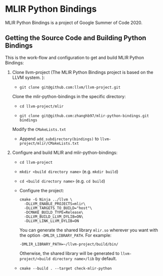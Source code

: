 # MLIR Python Bindings
MLIR Python Bindings is a project of Google Summer of Code 2020.

## Getting the Source Code and Building Python Bindings

This is the work-flow and configuration to get and build MLIR Python Bindings:

1. Clone llvm-project (The MLIR Python Bindings project is based on the LLVM system. ):
   - `git clone git@github.com:llvm/llvm-project.git`

   Clone the mlir-python-bindings in the specific directory:

   - `cd llvm-project/mlir`

   - `git clone git@github.com:zhanghb97/mlir-python-bindings.git bindings`

   Modify the `CMakeLists.txt`
   
   - Append `add_subdirectory(bindings)` to `llvm-project/mlir/CMakeLists.txt`
   
2. Configure and build MLIR and mlir-python-bindings:

   - `cd llvm-project`

   - `mkdir <build directory name>`  (e.g. `mkdir build`)

   - `cd <build directory name>`  (e.g. `cd build`)

   - Configure the project:

     ```text
     cmake -G Ninja ../llvm \
       -DLLVM_ENABLE_PROJECTS=mlir\
       -DLLVM_TARGETS_TO_BUILD="host"\
       -DCMAKE_BUILD_TYPE=Release\
       -DLLVM_BUILD_LLVM_DYLIB=ON\
       -DLLVM_LINK_LLVM_DYLIB=ON
     ```

     You can generate the shared library `mlir.so` wherever you want with the option `-DMLIR_LIBRARY_PATH`. For example:

     ```
     -DMLIR_LIBRARY_PATH=~/llvm-project/build/bin/
     ```

     Otherwise, the shared library will be generated to `llvm-project/<build directory name>/lib` by default.

   - `cmake --build . --target check-mlir-python`
